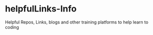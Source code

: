 # helpfulLinks-Info
Helpful Repos, Links, blogs and other training platforms to help learn to coding
